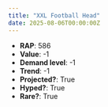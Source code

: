 ```yaml
---
title: "XXL Football Head"
date: 2025-08-06T00:00:00Z
---
```

- **RAP**: 586
- **Value**: -1
- **Demand level**: -1
- **Trend**: -1
- **Projected?**: True
- **Hyped?**: True
- **Rare?**: True
